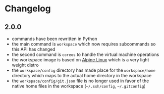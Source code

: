 # Changelog

## 2.0.0
- commands have been rewritten in Python
- the main command is `workspace` which now requires subcommands so this API has changed
- the second command is `coreos` to handle the virtual machine operations
- the workspace image is based on [Alpine Linux](http://alpinelinux.org) which is a very light weight distro
- the `workspace/config` directory has made place for the `workspace/home` directory which maps to the actual home directory in the workspace
- the `workspace/config/git.json` file is no longer used in favor of the native home files in the workspace (`~/.ssh/config`, `~/.gitconfig`)

